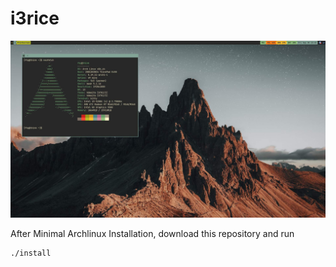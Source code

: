 # i3rice

![Alt text](screenshot.jpg)

After Minimal Archlinux Installation, download this repository and run

```shell
./install
```

